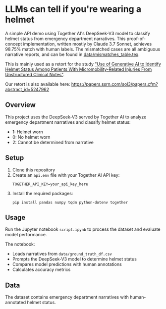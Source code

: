 # LLMs can tell if you're wearing a helmet

A simple API demo using Together AI's DeepSeek-V3 model to classify helmet status from emergency department narratives. This proof-of-concept implementation, written mostly by Claude 3.7 Sonnet, achieves 98.75% match with human labels. The mismatched cases are all ambiguous narrative reports, and can be found in [data/mismatches_table.tex](data/mismatches_table.tex).

This is mainly used as a retort for the study ["Use of Generative AI to Identify Helmet Status Among Patients With Micromobility-Related Injuries From Unstructured Clinical Notes"](https://pubmed.ncbi.nlm.nih.gov/39136946/). 

Our retort is also available here:
https://papers.ssrn.com/sol3/papers.cfm?abstract_id=5247962

## Overview

This project uses the DeepSeek-V3 served by Together AI to analyze emergency department narratives and classify helmet status:
- 1: Helmet worn
- 0: No helmet worn 
- 2: Cannot be determined from narrative

## Setup

1. Clone this repository
2. Create an `api.env` file with your Together AI API key:
   ```
   TOGETHER_API_KEY=your_api_key_here
   ```
3. Install the required packages:
   ```
   pip install pandas numpy tqdm python-dotenv together
   ```

## Usage

Run the Jupyter notebook `script.ipynb` to process the dataset and evaluate model performance.

The notebook:
- Loads narratives from `data/ground_truth_df.csv`
- Prompts the DeepSeek-V3 model to determine helmet status
- Compares model predictions with human annotations
- Calculates accuracy metrics

## Data

The dataset contains emergency department narratives with human-annotated helmet status.
